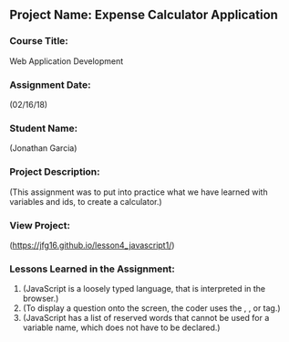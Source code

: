 ## Project Name:  Expense Calculator Application

### Course Title:
Web Application Development

### Assignment Date:  
(02/16/18)

### Student Name:  
(Jonathan Garcia)

### Project Description:
(This assignment was to put into practice what we have learned with variables and ids, to create a calculator.)

### View Project:
(https://jfg16.github.io/lesson4_javascript1/)

### Lessons Learned in the Assignment:
1. (JavaScript is a loosely typed language, that is interpreted in the browser.)
2. (To display a question onto the screen, the coder uses the <prompt>, <alert>, or <confirm> tag.)
3. (JavaScript has a list of reserved words that cannot be used for a variable name, which does not have to be declared.)



